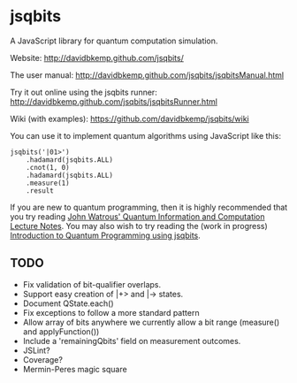 jsqbits
========

A JavaScript library for quantum computation simulation.

Website:
http://davidbkemp.github.com/jsqbits/

The user manual:
http://davidbkemp.github.com/jsqbits/jsqbitsManual.html

Try it out online using the jsqbits runner:
http://davidbkemp.github.com/jsqbits/jsqbitsRunner.html

Wiki (with examples):
https://github.com/davidbkemp/jsqbits/wiki

You can use it to implement quantum algorithms using JavaScript like this:

    jsqbits('|01>')
        .hadamard(jsqbits.ALL)
        .cnot(1, 0)
        .hadamard(jsqbits.ALL)
        .measure(1)
        .result

If you are new to quantum programming, then it is highly recommended that you try reading
[John Watrous' Quantum Information and Computation Lecture Notes](http://www.cs.uwaterloo.ca/~watrous/lecture-notes.html).
You may also wish to try reading the (work in progress) [Introduction to Quantum Programming using jsqbits](http://davidbkemp.github.com/jsqbits/jsqbitsTutorial.html).

TODO
-----
* Fix validation of bit-qualifier overlaps.
* Support easy creation of |+> and |-> states.
* Document QState.each()
* Fix exceptions to follow a more standard pattern
* Allow array of bits anywhere we currently allow a bit range (measure() and applyFunction())
* Include a 'remainingQbits' field on measurement outcomes.
* JSLint?
* Coverage?
* Mermin-Peres magic square